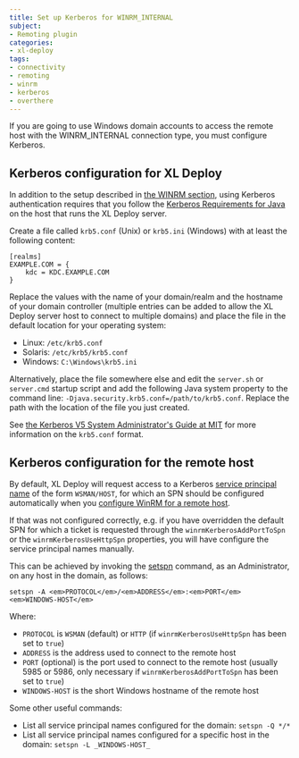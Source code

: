 ```yaml
---
title: Set up Kerberos for WINRM_INTERNAL
subject:
- Remoting plugin
categories:
- xl-deploy
tags:
- connectivity
- remoting
- winrm
- kerberos
- overthere
---
```


If you are going to use Windows domain accounts to access the remote host with the WINRM_INTERNAL connection type, you must configure Kerberos.

## Kerberos configuration for XL Deploy

In addition to the setup described in [the WINRM section](#cifs_host_setup_winrm), using Kerberos authentication requires that you follow the [Kerberos Requirements for Java](http://docs.oracle.com/javase/6/docs/technotes/guides/security/jgss/tutorials/KerberosReq.html) on the host that runs the XL Deploy server.

Create a file called `krb5.conf` (Unix) or `krb5.ini` (Windows) with at least the following content: 

    [realms]
    EXAMPLE.COM = {
        kdc = KDC.EXAMPLE.COM
    }

Replace the values with the name of your domain/realm and the hostname of your domain controller (multiple entries can be added to allow the XL Deploy server host to connect to multiple domains) and place the file in the default location for your operating system:

* Linux: `/etc/krb5.conf`
* Solaris: `/etc/krb5/krb5.conf`
* Windows: `C:\Windows\krb5.ini`

Alternatively, place the file somewhere else and edit the `server.sh` or `server.cmd` startup script and add the following Java system property to the command line: `-Djava.security.krb5.conf=/path/to/krb5.conf`. Replace the path with the location of the file you just created. 

See [the Kerberos V5 System Administrator's Guide at MIT](http://web.mit.edu/kerberos/krb5-1.10/krb5-1.10.6/doc/krb5-admin.html#krb5_002econf) for more information on the `krb5.conf` format.

## Kerberos configuration for the remote host

By default, XL Deploy will request access to a Kerberos <a href="http://msdn.microsoft.com/en-us/library/windows/desktop/ms677949(v=vs.85).aspx">service principal name</a> of the form `WSMAN/HOST`, for which an SPN should be configured automatically when you [configure WinRM for a remote host](#cifs_host_setup_winrm).

If that was not configured correctly, e.g. if you have overridden the default SPN for which a ticket is requested through the `winrmKerberosAddPortToSpn` or the `winrmKerberosUseHttpSpn` properties, you will have configure the service principal names manually.

This can be achieved by invoking the <a href="http://technet.microsoft.com/en-us/library/cc731241(v=ws.10).aspx">setspn</a> command, as an Administrator, on any host in the domain, as follows:

    setspn -A <em>PROTOCOL</em>/<em>ADDRESS</em>:<em>PORT</em> <em>WINDOWS-HOST</em>

Where:

* `PROTOCOL` is `WSMAN` (default) or `HTTP` (if `winrmKerberosUseHttpSpn` has been set to `true`)
* `ADDRESS` is the address used to connect to the remote host
* `PORT` (optional) is the port used to connect to the remote host (usually 5985 or 5986, only necessary if `winrmKerberosAddPortToSpn` has been set to `true`)
* `WINDOWS-HOST` is the short Windows hostname of the remote host

Some other useful commands:

* List all service principal names configured for the domain: `setspn -Q */*` 
* List all service principal names configured for a specific host in the domain: `setspn -L _WINDOWS-HOST_`
